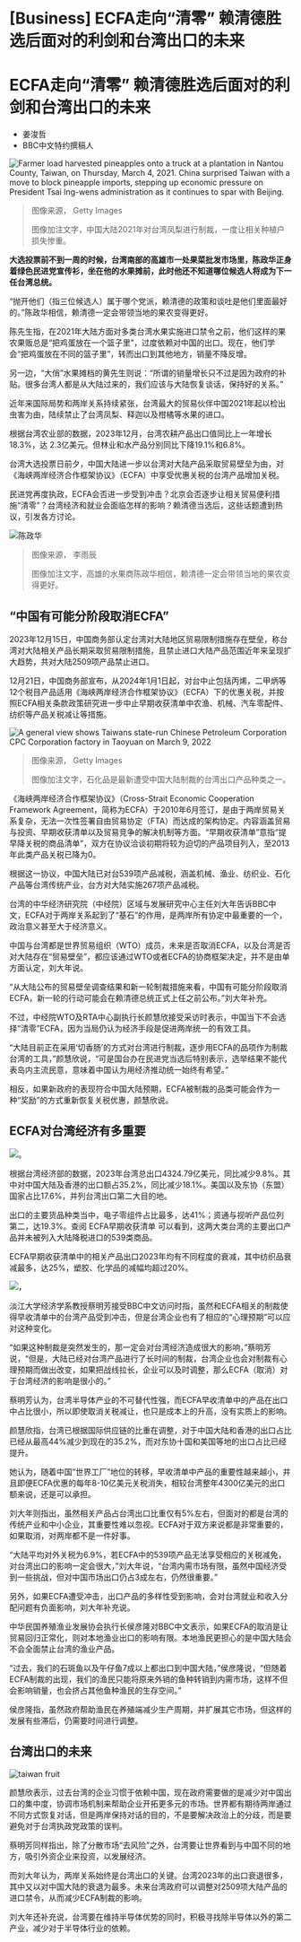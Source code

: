 # [Business] ECFA走向“清零” 赖清德胜选后面对的利剑和台湾出口的未来

#  ECFA走向“清零” 赖清德胜选后面对的利剑和台湾出口的未来

  * 姜浚哲 
  * BBC中文特约撰稿人 


![Farmer load harvested pineapples onto a truck at a plantation in Nantou County, Taiwan, on Thursday, March 4, 2021. China surprised Taiwan with a move to block pineapple imports, stepping up economic pressure on President Tsai Ing-wens administration as it continues to spar with Beijing.](_132530424_gettyimages-1231527009.jpg)

> 图像来源，  Getty Images
>
> 图像加注文字，中国大陆2021年对台湾凤梨进行制裁，一度让相关种植户损失惨重。

**大选投票前不到一周的时候，台湾南部的高雄市一处果菜批发市场里，陈政华正身着绿色民进党宣传衫，坐在他的水果摊前，此时他还不知道哪位候选人将成为下一任台湾总统。**

“抛开他们（指三位候选人）属于哪个党派，赖清德的政策和谈吐是他们里面最好的。”陈政华相信，赖清德一定会带领当地的果农变得更好。

陈先生指，在2021年大陆方面对多类台湾水果实施进口禁令之前，他们这样的果农果贩总是“把鸡蛋放在一个篮子里”，过度依赖对中国的出口。现在，他们学会“把鸡蛋放在不同的篮子里”，转而出口到其他地方，销量不降反增。

另一边，“大俏”水果摊档的黄先生则说：“所谓的销量增长只不过是因为政府的补贴。很多台湾人都是从大陆过来的，我们应该与大陆恢复谈话，保持好的关系。”

近年来国际局势和两岸关系持续紧张，台湾最大的贸易伙伴中国2021年起以检出虫害为由，陆续禁止了台湾凤梨、释迦以及柑橘等水果的进口。

根据台湾农业部的数据，2023年12月，台湾农耕产品出口值同比上一年增长18.3%，达 2.3亿美元。但林业和水产品分别同比下降19.1%和6.8%。

台湾大选投票日前夕，中国大陆进一步以台湾对大陆产品采取贸易壁垒为由，对《海峡两岸经济合作框架协议》（ECFA）中享受优惠关税的台湾产品增加关税。

民进党再度执政，ECFA会否进一步受到冲击？北京会否逐步让相关贸易便利措施“清零”？台湾经济和就业会面临怎样的影响？赖清德当选后，这些话题遭到热议，引发各方讨论。

![陈政华](_132530432_5a634670-b753-4b43-8694-ef896ffc7005.jpg)

> 图像来源，  李雨辰
>
> 图像加注文字，高雄的水果商陈政华相信，赖清德一定会带领当地的果农变得更好。

##  “中国有可能分阶段取消ECFA”

2023年12月15日，中国商务部认定台湾对大陆地区贸易限制措施存在壁垒，称台湾对大陆相关产品长期采取贸易限制措施，且禁止进口大陆产品范围近年来呈现扩大趋势，共对大陆2509项产品禁止进口。

12月21日，中国商务部宣布，从2024年1月1日起，对台中止包括丙烯，二甲炳等12个税目产品适用《海峡两岸经济合作框架协议》（ECFA）下的优惠关税，并按照ECFA相关条款政策研究进一步中止早期收获清单中农渔、机械、汽车零配件、纺织等产品关税减让等措施。

![A general view shows Taiwans state-run Chinese Petroleum Corporation CPC Corporation factory in Taoyuan on March 9, 2022](_132530427_gettyimages-1239041837.jpg)

> 图像来源，  Getty Images
>
> 图像加注文字，石化品是最新遭受中国大陆制裁的台湾出口产品种类之一。

《海峡两岸经济合作框架协议》（Cross-Strait Economic Cooperation Framework Agreement，简称为ECFA）于2010年6月签订，是由于两岸贸易关系复杂，无法一次性签署自由贸易协定（FTA）而达成的架构协定。内容涵盖贸易与投资、早期收获清单以及贸易竞争的解决机制等方面。“早期收获清单”意指“提早降关税的商品清单”，双方在协议洽谈初期将较为迫切的产品项目列入，至2013年此类产品关税已降为0。

根据这一协议，中国大陆已对台539项产品减税，涵盖机械、渔业、纺织业、石化产品等台湾传统产业，台方对大陆实施267项产品减税。

台湾的中华经济研究院（中经院）区域与发展研究中心主任刘大年告诉BBC中文，ECFA对于两岸关系起到了“基石”的作用，是两岸所有协定中最重要的一个，政治意义甚至大于经济意义。

中国与台湾都是世界贸易组织（WTO）成员，未来是否取消ECFA，以及台湾是否对大陆存在“贸易壁垒”，都应该通过WTO或者ECFA的协商框架决定，并不是由单方面认定，刘大年说。

“从大陆公布的贸易壁垒调查结果和新一轮制裁措施来看，中国有可能分阶段取消ECFA，新一轮的行动可能会在赖清德总统正式上任之前公布。”刘大年补充。

不过，中经院WTO及RTA中心副执行长颜慧欣接受采访时表示，中国当下不会选择“清零”ECFA，因为当局仍认为经济手段是促进两岸统一的有效工具。

“大陆目前正在采用‘切香肠’的方式对台湾进行制裁，逐步用ECFA的品项作为制裁台湾的工具，”颜慧欣说，“可是国台办在民进党当选后特别表示，选举结果不能代表岛内主流民意，意味着中国认为用经济推动统一始终有希望。”

相反，如果新政府的表现符合中国大陆预期，ECFA被制裁的品类可能会作为一种“奖励”的方式重新恢复关税优惠，颜慧欣说。

##  ECFA对台湾经济有多重要

![。](_132530430_whatsappimage2024-02-02at15.55.19.jpg)

根据台湾经济部的数据，2023年台湾总出口4324.79亿美元，同比减少9.8%。其中对中国大陆及香港的出口额占35.2%，同比减少18.1%。美国以及东协（东盟）国家占比17.6%，并列台湾出口第二大目的地。

出口的主要货品种类当中，电子零组件占比最多，达41%；资通与视听产品位列第二，达19.3%。查阅 ECFA早期收获清单  可以看到，这两大类台湾的主要出口产品并未被列入大陆降税进口的539类商品。

ECFA早期收获清单中的相关产品出口2023年均有不同程度的衰减，其中纺织品衰减最多，达25%，塑胶、化学品的减幅均超过20%。

![，](_132530431_whatsappimage2024-02-02at15.46.30.jpg)

淡江大学经济学系教授蔡明芳接受BBC中文访问时指，虽然和ECFA相关的制裁使得早收清单中的台湾产品受到冲击，但是台湾企业也有了相应的“心理预期”可以应对这种变化。

“如果这种制裁是突然发生的，那一定会对台湾经济造成很大的影响，”蔡明芳说，“但是，大陆已经对台湾产品进行了长时间的制裁，台湾企业也会对制裁有心理预期而做出改变，如果把战线拉长，企业可以及时调整，那么ECFA（取消）对于台湾经济的影响是很小的。”

蔡明芳认为，台湾半导体产业的不可替代性强，而ECFA早收清单中的产品在出口中占比很小，所以即使取消关税减让，也只是成本上的升高，没有实质上的影响。

颜慧欣指，台湾已根据国际供应链的比重在调整，对于中国大陆和香港的出口占比已经从最高44%减少到现在的35.2%，而对东协十国和美国等地的出口占比已经提升。

她认为，随着中国“世界工厂”地位的转移，早收清单中产品的重要性越来越小，并且即便ECFA优惠的每年8-10亿美元关税消失，相较台湾整年4300亿美元的出口额来说，还是可以承担。

刘大年则指出，虽然相关产品占台湾出口比重仅有5%左右，但面对的都是台湾的传统产业和中小企业，其重要性难以忽视。ECFA对于双方来说都是非常重要的，如果取消，对两岸都不是一件好事。

“大陆平均对外关税为6.9%，若ECFA中的539项产品无法享受相应的关税减免，对台湾出口的影响一定会很大，”刘大年说，“台湾内需市场有限，虽然中国经济受到一些挑战，但对中国市场出口仍占3成左右，仍然很重要。”

另外，如果ECFA遭受冲击，出口产品的多样性受到影响，会对台湾就业和收入分配问题有负面影响，刘大年补充说。

中华民国养殖渔业发展协会执行长侯彦隆对BBC中文表示，如果ECFA的取消是让贸易回归正常化，则对本地渔业出口的影响有限。本地渔民更担心的是中国大陆会不会全面禁止台湾的渔业产品。

“过去，我们的石斑鱼以及午仔鱼7成以上都出口到中国大陆，”侯彦隆说，“但随着ECFA制裁的出现，我们的渔民只能将原来外销的鱼种转销到内需市场，这样不但会影响销量，也会挤占其他鱼种渔民的生存空间。”

侯彦隆指，虽然政府帮助渔民在养殖端减少生产周期，并扩展其它市场，但这样的发展有些滞后，仍需要时间进行调整。

##  台湾出口的未来

![taiwan fruit](_132530308_copyofwechatimg138.jpg)

颜慧欣表示，过去台湾的企业习惯于依赖中国，现在政府需要做的是减少对中国出口的集中度，协调市场机制来帮助企业开拓更多元的市场。世界都有期待两岸通过不同方式恢复对话，但是两岸保持对话的目的，不是要解决政治上的分歧，而是要避免对于台湾执政党政策的误判。

蔡明芳同样指出，除了分散市场“去风险”之外，台湾要让世界看到与中国不同的地方，吸引外资企业来投资，以发展经济。

而刘大年认为，两岸关系始终是台湾出口的关键。台湾2023年的出口衰退很多，其中又以对中国大陆的衰退为最多。未来台湾政府可以调整对2509项大陆产品的进口禁令，从而减少ECFA制裁的影响。

刘大年还补充说，台湾要在维持半导体优势的同时，积极寻找除半导体以外的第二产业，减少对于半导体行业的依赖。


